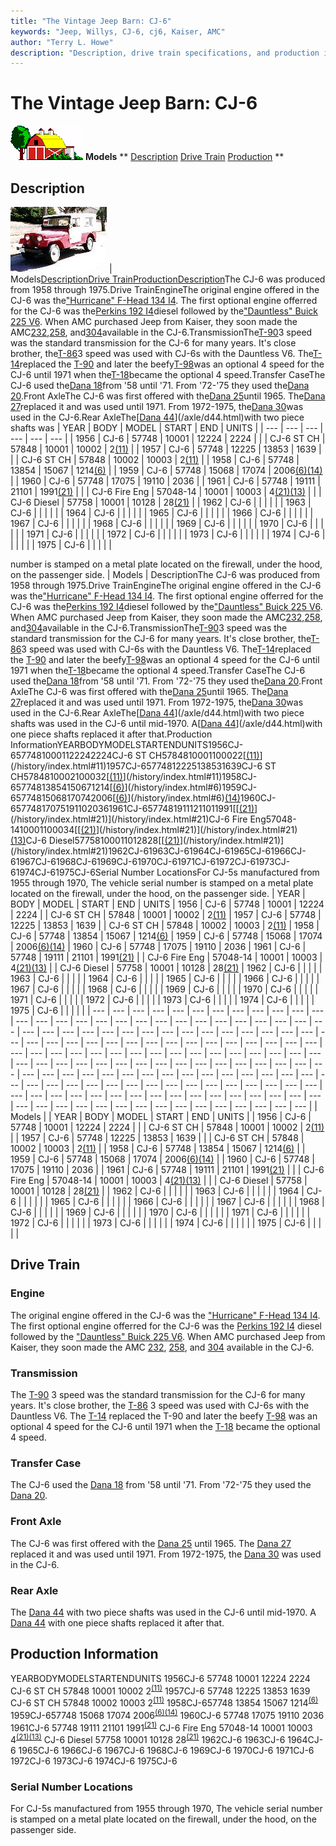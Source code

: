 ```yaml
---
title: "The Vintage Jeep Barn: CJ-6"
keywords: "Jeep, Willys, CJ-6, cj6, Kaiser, AMC"
author: "Terry L. Howe"
description: "Description, drive train specifications, and production information for the Jeep CJ-6"
---
```


# The Vintage Jeep Barn: CJ-6
![barn](/images/barn.gif)
**Models**
**
[Description](#Description)
[Drive Train](#Drive)
[Production](#Production)
**
## Description
[![CJ-6 front side](/images/cj6f_.jpg)](/images/cj6f.jpg)
| Models[Description](#Description)[Drive Train](#Drive)[Production](#Production)[Description](#Description)The CJ-6 was produced from 1958 through 1975.Drive TrainEngineThe original engine offered in the CJ-6 was the["Hurricane" F-Head 134 I4](/engine/hurricane134.html).
The first optional engine offerred for the CJ-6 was the[Perkins 192 I4](/engine/perkins192.html)diesel followed by the["Dauntless" Buick 225 V6](/engine/dauntless225.html).
When AMC purchased Jeep from Kaiser, they soon made the AMC[232](/engine/amc232.html),[258](/engine/amc258.html), and[304](/engine/amc304.html)available in the CJ-6.TransmissionThe[T-90](/trans/t90.html)3 speed was the standard
transmission for the CJ-6 for many years.  It's close brother,
the[T-86](/trans/t86.html)3 speed was used with CJ-6s
with the Dauntless V6.  The[T-14](/trans/t14.html)replaced the [T-90](/trans/t90.html) and later the beefy[T-98](/trans/t18.html)was an optional 4 speed for the CJ-6 until 1971 when
the[T-18](/trans/t18.html)became the optional 4
speed.Transfer CaseThe CJ-6 used the[Dana 18](/xfer/d18.html)from '58
until '71.  From '72-'75 they used the[Dana 20](/xfer/d20.html).Front AxleThe CJ-6 was first offered with the[Dana 25](/axle/d25.html)until 1965.  The[Dana 27](/axle/d27.html)replaced it and
was used until 1971.  From 1972-1975, the[Dana 30](/axle/d30.html)was used in the CJ-6.Rear AxleThe[[Dana 44](/axle/d44.html)](/axle/d44.html)with two piece shafts was
| YEAR | BODY | MODEL | START | END | UNITS |
| --- | --- | --- | --- | --- | --- |
| 1956 | CJ-6 | 57748 | 10001 | 12224 | 2224 |
|  | CJ-6 ST CH | 57848 | 10001 | 10002 | 2[(11)](/history/index.html#11) |
| 1957 | CJ-6 | 57748 | 12225 | 13853 | 1639 |
|  | CJ-6 ST CH | 57848 | 10002 | 10003 | 2[(11)](/history/index.html#11) |
| 1958 | CJ-6 | 57748 | 13854 | 15067 | 1214[(6)](/history/index.html#6) |
| 1959 | CJ-6 | 57748 | 15068 | 17074 | 2006[(6)](/history/index.html#6)[(14)](/history/index.html#14) |
| 1960 | CJ-6 | 57748 | 17075 | 19110 | 2036 |
| 1961 | CJ-6 | 57748 | 19111 | 21101 | 1991[(21)](/history/index.html#21) |
|  | CJ-6 Fire Eng | 57048-14 | 10001 | 10003 | 4[(21)](/history/index.html#21)[(13)](/history/index.html#13) |
|  | CJ-6 Diesel | 57758 | 10001 | 10128 | 28[(21)](/history/index.html#21) |
| 1962 | CJ-6 |  |  |  |  |
| 1963 | CJ-6 |  |  |  |  |
| 1964 | CJ-6 |  |  |  |  |
| 1965 | CJ-6 |  |  |  |  |
| 1966 | CJ-6 |  |  |  |  |
| 1967 | CJ-6 |  |  |  |  |
| 1968 | CJ-6 |  |  |  |  |
| 1969 | CJ-6 |  |  |  |  |
| 1970 | CJ-6 |  |  |  |  |
| 1971 | CJ-6 |  |  |  |  |
| 1972 | CJ-6 |  |  |  |  |
| 1973 | CJ-6 |  |  |  |  |
| 1974 | CJ-6 |  |  |  |  |
| 1975 | CJ-6 |  |  |  |  |

number is stamped on a metal plate located on the firewall, under
the hood, on the passenger side. | Models | DescriptionThe CJ-6 was produced from 1958 through 1975.Drive TrainEngineThe original engine offered in the CJ-6 was the["Hurricane" F-Head 134 I4](/engine/hurricane134.html).
The first optional engine offerred for the CJ-6 was the[Perkins 192 I4](/engine/perkins192.html)diesel followed by the["Dauntless" Buick 225 V6](/engine/dauntless225.html).
When AMC purchased Jeep from Kaiser, they soon made the AMC[232](/engine/amc232.html),[258](/engine/amc258.html), and[304](/engine/amc304.html)available in the CJ-6.TransmissionThe[T-90](/trans/t90.html)3 speed was the standard
transmission for the CJ-6 for many years.  It's close brother,
the[T-86](/trans/t86.html)3 speed was used with CJ-6s
with the Dauntless V6.  The[T-14](/trans/t14.html)replaced the [T-90](/trans/t90.html) and later the beefy[T-98](/trans/t18.html)was an optional 4 speed for the CJ-6 until 1971 when
the[T-18](/trans/t18.html)became the optional 4
speed.Transfer CaseThe CJ-6 used the[Dana 18](/xfer/d18.html)from '58
until '71.  From '72-'75 they used the[Dana 20](/xfer/d20.html).Front AxleThe CJ-6 was first offered with the[Dana 25](/axle/d25.html)until 1965.  The[Dana 27](/axle/d27.html)replaced it and
was used until 1971.  From 1972-1975, the[Dana 30](/axle/d30.html)was used in the CJ-6.Rear AxleThe[[Dana 44](/axle/d44.html)](/axle/d44.html)with two piece shafts was
used in the CJ-6 until mid-1970.  A[[Dana 44](/axle/d44.html)](/axle/d44.html)with one piece shafts replaced it after that.Production InformationYEARBODYMODELSTARTENDUNITS1956CJ-65774810001122242224CJ-6 ST CH5784810001100022[[(11)](/history/index.html#11)](/history/index.html#11)1957CJ-65774812225138531639CJ-6 ST CH5784810002100032[[(11)](/history/index.html#11)](/history/index.html#11)1958CJ-65774813854150671214[[(6)](/history/index.html#6)](/history/index.html#6)1959CJ-65774815068170742006[[(6)](/history/index.html#6)](/history/index.html#6)[(14)](/history/index.html#14)1960CJ-657748170751911020361961CJ-65774819111211011991[[[(21)](/history/index.html#21)](/history/index.html#21)](/history/index.html#21)CJ-6 Fire Eng57048-1410001100034[[[(21)](/history/index.html#21)](/history/index.html#21)](/history/index.html#21)[(13)](/history/index.html#13)CJ-6 Diesel57758100011012828[[[(21)](/history/index.html#21)](/history/index.html#21)](/history/index.html#21)1962CJ-61963CJ-61964CJ-61965CJ-61966CJ-61967CJ-61968CJ-61969CJ-61970CJ-61971CJ-61972CJ-61973CJ-61974CJ-61975CJ-6Serial Number LocationsFor CJ-5s manufactured from 1955 through 1970, The vehicle serial
number is stamped on a metal plate located on the firewall, under
the hood, on the passenger side. | YEAR | BODY | MODEL | START | END | UNITS | 1956 | CJ-6 | 57748 | 10001 | 12224 | 2224 |  | CJ-6 ST CH | 57848 | 10001 | 10002 | 2[(11)](/history/index.html#11) | 1957 | CJ-6 | 57748 | 12225 | 13853 | 1639 |  | CJ-6 ST CH | 57848 | 10002 | 10003 | 2[(11)](/history/index.html#11) | 1958 | CJ-6 | 57748 | 13854 | 15067 | 1214[(6)](/history/index.html#6) | 1959 | CJ-6 | 57748 | 15068 | 17074 | 2006[(6)](/history/index.html#6)[(14)](/history/index.html#14) | 1960 | CJ-6 | 57748 | 17075 | 19110 | 2036 | 1961 | CJ-6 | 57748 | 19111 | 21101 | 1991[(21)](/history/index.html#21) |  | CJ-6 Fire Eng | 57048-14 | 10001 | 10003 | 4[(21)](/history/index.html#21)[(13)](/history/index.html#13) |  | CJ-6 Diesel | 57758 | 10001 | 10128 | 28[(21)](/history/index.html#21) | 1962 | CJ-6 |  |  |  |  | 1963 | CJ-6 |  |  |  |  | 1964 | CJ-6 |  |  |  |  | 1965 | CJ-6 |  |  |  |  | 1966 | CJ-6 |  |  |  |  | 1967 | CJ-6 |  |  |  |  | 1968 | CJ-6 |  |  |  |  | 1969 | CJ-6 |  |  |  |  | 1970 | CJ-6 |  |  |  |  | 1971 | CJ-6 |  |  |  |  | 1972 | CJ-6 |  |  |  |  | 1973 | CJ-6 |  |  |  |  | 1974 | CJ-6 |  |  |  |  | 1975 | CJ-6 |  |  |  |  |
| --- | --- | --- | --- | --- | --- | --- | --- | --- | --- | --- | --- | --- | --- | --- | --- | --- | --- | --- | --- | --- | --- | --- | --- | --- | --- | --- | --- | --- | --- | --- | --- | --- | --- | --- | --- | --- | --- | --- | --- | --- | --- | --- | --- | --- | --- | --- | --- | --- | --- | --- | --- | --- | --- | --- | --- | --- | --- | --- | --- | --- | --- | --- | --- | --- | --- | --- | --- | --- | --- | --- | --- | --- | --- | --- | --- | --- | --- | --- | --- | --- | --- | --- | --- | --- | --- | --- | --- | --- | --- | --- | --- | --- | --- | --- | --- | --- | --- | --- | --- | --- | --- | --- | --- | --- | --- | --- | --- | --- | --- | --- | --- | --- | --- | --- | --- | --- | --- | --- | --- | --- | --- | --- | --- | --- | --- | --- | --- | --- | --- | --- | --- | --- | --- | --- | --- | --- | --- | --- | --- | --- | --- | --- | --- | --- | --- | --- | --- | --- | --- | --- | --- | --- |
| Models |
| YEAR | BODY | MODEL | START | END | UNITS |
| 1956 | CJ-6 | 57748 | 10001 | 12224 | 2224 |
|  | CJ-6 ST CH | 57848 | 10001 | 10002 | 2[(11)](/history/index.html#11) |
| 1957 | CJ-6 | 57748 | 12225 | 13853 | 1639 |
|  | CJ-6 ST CH | 57848 | 10002 | 10003 | 2[(11)](/history/index.html#11) |
| 1958 | CJ-6 | 57748 | 13854 | 15067 | 1214[(6)](/history/index.html#6) |
| 1959 | CJ-6 | 57748 | 15068 | 17074 | 2006[(6)](/history/index.html#6)[(14)](/history/index.html#14) |
| 1960 | CJ-6 | 57748 | 17075 | 19110 | 2036 |
| 1961 | CJ-6 | 57748 | 19111 | 21101 | 1991[(21)](/history/index.html#21) |
|  | CJ-6 Fire Eng | 57048-14 | 10001 | 10003 | 4[(21)](/history/index.html#21)[(13)](/history/index.html#13) |
|  | CJ-6 Diesel | 57758 | 10001 | 10128 | 28[(21)](/history/index.html#21) |
| 1962 | CJ-6 |  |  |  |  |
| 1963 | CJ-6 |  |  |  |  |
| 1964 | CJ-6 |  |  |  |  |
| 1965 | CJ-6 |  |  |  |  |
| 1966 | CJ-6 |  |  |  |  |
| 1967 | CJ-6 |  |  |  |  |
| 1968 | CJ-6 |  |  |  |  |
| 1969 | CJ-6 |  |  |  |  |
| 1970 | CJ-6 |  |  |  |  |
| 1971 | CJ-6 |  |  |  |  |
| 1972 | CJ-6 |  |  |  |  |
| 1973 | CJ-6 |  |  |  |  |
| 1974 | CJ-6 |  |  |  |  |
| 1975 | CJ-6 |  |  |  |  |

## Drive Train
### Engine
The original engine offered in the CJ-6 was the
["Hurricane" F-Head 134 I4](/engine/hurricane134.html).
The first optional engine offerred for the CJ-6 was the
[Perkins 192 I4](/engine/perkins192.html)
diesel followed by the
["Dauntless" Buick 225 V6](/engine/dauntless225.html).
When AMC purchased Jeep from Kaiser, they soon made the AMC
[232](/engine/amc232.html),
[258](/engine/amc258.html), and
[304](/engine/amc304.html) available in the CJ-6.
### Transmission
The [T-90](/trans/t90.html) 3 speed was the standard
transmission for the CJ-6 for many years.  It's close brother,
the [T-86](/trans/t86.html) 3 speed was used with CJ-6s
with the Dauntless V6.  The [T-14](/trans/t14.html)
replaced the T-90 and later the beefy [T-98](/trans/t15.html) was an optional 4 speed for the CJ-6 until 1971 when
the [T-18](/trans/t18.html) became the optional 4
speed.
### Transfer Case
The CJ-6 used the [Dana 18](/xfer/d18.html) from '58
until '71.  From '72-'75 they used the
[Dana 20](/xfer/d20.html).
### Front Axle
The CJ-6 was first offered with the [Dana 25](/axle/d25.html)
until 1965.  The [Dana 27](/axle/d27.html) replaced it and
was used until 1971.  From 1972-1975, the [Dana 30](/axle/d30.html)
was used in the CJ-6.
### Rear Axle
The [Dana 44](/axle/d44.html) with two piece shafts was
used in the CJ-6 until mid-1970.  A [Dana 44](/axle/d44.html)
with one piece shafts replaced it after that.
## Production Information
YEARBODYMODELSTARTENDUNITS
1956CJ-6 57748      10001     12224    2224
CJ-6 ST CH 57848      10001     10002       2<sup>[(11)](/history/index.html#11)</sup>
1957CJ-6 57748     12225     13853     1639
CJ-6 ST CH 57848     10002     10003        2<sup>[(11)](/history/index.html#11)</sup>
1958CJ-657748         13854     15067     1214<sup>[(6)](/history/index.html#6)</sup>
1959CJ-657748      15068     17074     2006<sup>[(6)](/history/index.html#6)</sup><sup>[(14)](/history/index.html#14)</sup>
1960CJ-6 57748      17075      19110       2036
1961CJ-6 57748     19111     21101      1991<sup>[(21)](/history/index.html#21)</sup>
CJ-6 Fire Eng 57048-14     10001     10003         4<sup>[(21)](/history/index.html#21)</sup><sup>[(13)](/history/index.html#13)</sup>
CJ-6 Diesel 57758     10001     10128        28<sup>[(21)](/history/index.html#21)</sup>
1962CJ-6
1963CJ-6
1964CJ-6
1965CJ-6
1966CJ-6
1967CJ-6
1968CJ-6
1969CJ-6
1970CJ-6
1971CJ-6
1972CJ-6
1973CJ-6
1974CJ-6
1975CJ-6
### Serial Number Locations
For CJ-5s manufactured from 1955 through 1970, The vehicle serial
number is stamped on a metal plate located on the firewall, under
the hood, on the passenger side.